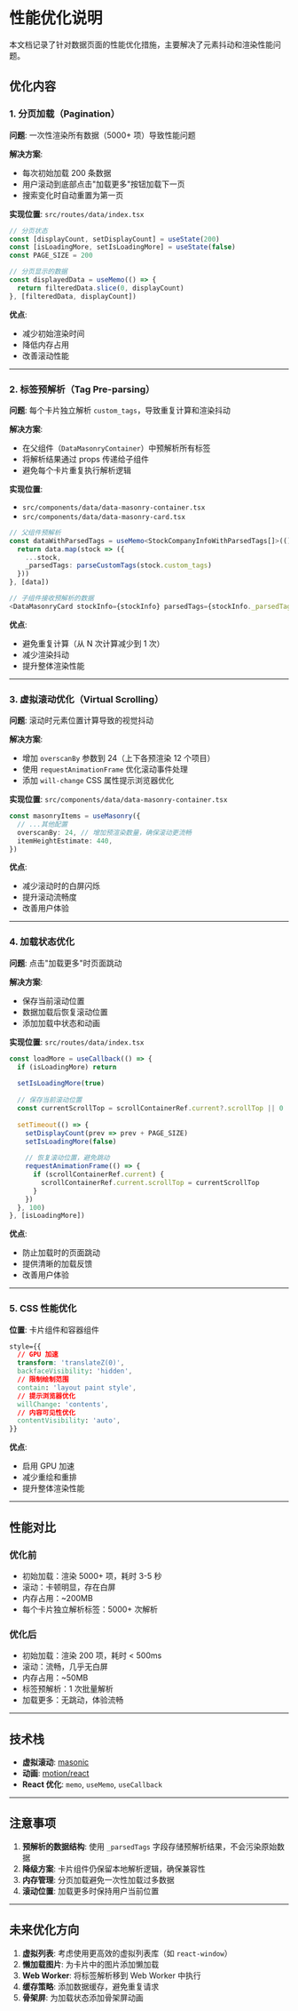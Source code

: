 # 性能优化说明

本文档记录了针对数据页面的性能优化措施，主要解决了元素抖动和渲染性能问题。

## 优化内容

### 1. 分页加载（Pagination）

**问题**: 一次性渲染所有数据（5000+ 项）导致性能问题

**解决方案**:
- 每次初始加载 200 条数据
- 用户滚动到底部点击"加载更多"按钮加载下一页
- 搜索变化时自动重置为第一页

**实现位置**: `src/routes/data/index.tsx`

```typescript
// 分页状态
const [displayCount, setDisplayCount] = useState(200)
const [isLoadingMore, setIsLoadingMore] = useState(false)
const PAGE_SIZE = 200

// 分页显示的数据
const displayedData = useMemo(() => {
  return filteredData.slice(0, displayCount)
}, [filteredData, displayCount])
```

**优点**:
- 减少初始渲染时间
- 降低内存占用
- 改善滚动性能

---

### 2. 标签预解析（Tag Pre-parsing）

**问题**: 每个卡片独立解析 `custom_tags`，导致重复计算和渲染抖动

**解决方案**:
- 在父组件（`DataMasonryContainer`）中预解析所有标签
- 将解析结果通过 props 传递给子组件
- 避免每个卡片重复执行解析逻辑

**实现位置**: 
- `src/components/data/data-masonry-container.tsx`
- `src/components/data/data-masonry-card.tsx`

```typescript
// 父组件预解析
const dataWithParsedTags = useMemo<StockCompanyInfoWithParsedTags[]>(() => {
  return data.map(stock => ({
    ...stock,
    _parsedTags: parseCustomTags(stock.custom_tags)
  }))
}, [data])

// 子组件接收预解析的数据
<DataMasonryCard stockInfo={stockInfo} parsedTags={stockInfo._parsedTags} />
```

**优点**:
- 避免重复计算（从 N 次计算减少到 1 次）
- 减少渲染抖动
- 提升整体渲染性能

---

### 3. 虚拟滚动优化（Virtual Scrolling）

**问题**: 滚动时元素位置计算导致的视觉抖动

**解决方案**:
- 增加 `overscanBy` 参数到 24（上下各预渲染 12 个项目）
- 使用 `requestAnimationFrame` 优化滚动事件处理
- 添加 `will-change` CSS 属性提示浏览器优化

**实现位置**: `src/components/data/data-masonry-container.tsx`

```typescript
const masonryItems = useMasonry({
  // ...其他配置
  overscanBy: 24, // 增加预渲染数量，确保滚动更流畅
  itemHeightEstimate: 440,
})
```

**优点**:
- 减少滚动时的白屏闪烁
- 提升滚动流畅度
- 改善用户体验

---

### 4. 加载状态优化

**问题**: 点击"加载更多"时页面跳动

**解决方案**:
- 保存当前滚动位置
- 数据加载后恢复滚动位置
- 添加加载中状态和动画

**实现位置**: `src/routes/data/index.tsx`

```typescript
const loadMore = useCallback(() => {
  if (isLoadingMore) return
  
  setIsLoadingMore(true)
  
  // 保存当前滚动位置
  const currentScrollTop = scrollContainerRef.current?.scrollTop || 0
  
  setTimeout(() => {
    setDisplayCount(prev => prev + PAGE_SIZE)
    setIsLoadingMore(false)
    
    // 恢复滚动位置，避免跳动
    requestAnimationFrame(() => {
      if (scrollContainerRef.current) {
        scrollContainerRef.current.scrollTop = currentScrollTop
      }
    })
  }, 100)
}, [isLoadingMore])
```

**优点**:
- 防止加载时的页面跳动
- 提供清晰的加载反馈
- 改善用户体验

---

### 5. CSS 性能优化

**位置**: 卡片组件和容器组件

```css
style={{
  // GPU 加速
  transform: 'translateZ(0)',
  backfaceVisibility: 'hidden',
  // 限制绘制范围
  contain: 'layout paint style',
  // 提示浏览器优化
  willChange: 'contents',
  // 内容可见性优化
  contentVisibility: 'auto',
}}
```

**优点**:
- 启用 GPU 加速
- 减少重绘和重排
- 提升整体渲染性能

---

## 性能对比

### 优化前
- 初始加载：渲染 5000+ 项，耗时 3-5 秒
- 滚动：卡顿明显，存在白屏
- 内存占用：~200MB
- 每个卡片独立解析标签：5000+ 次解析

### 优化后
- 初始加载：渲染 200 项，耗时 < 500ms
- 滚动：流畅，几乎无白屏
- 内存占用：~50MB
- 标签预解析：1 次批量解析
- 加载更多：无跳动，体验流畅

---

## 技术栈

- **虚拟滚动**: [masonic](https://github.com/jaredLunde/masonic)
- **动画**: [motion/react](https://motion.dev/)
- **React 优化**: `memo`, `useMemo`, `useCallback`

---

## 注意事项

1. **预解析的数据结构**: 使用 `_parsedTags` 字段存储预解析结果，不会污染原始数据
2. **降级方案**: 卡片组件仍保留本地解析逻辑，确保兼容性
3. **内存管理**: 分页加载避免一次性加载过多数据
4. **滚动位置**: 加载更多时保持用户当前位置

---

## 未来优化方向

1. **虚拟列表**: 考虑使用更高效的虚拟列表库（如 `react-window`）
2. **懒加载图片**: 为卡片中的图片添加懒加载
3. **Web Worker**: 将标签解析移到 Web Worker 中执行
4. **缓存策略**: 添加数据缓存，避免重复请求
5. **骨架屏**: 为加载状态添加骨架屏动画




